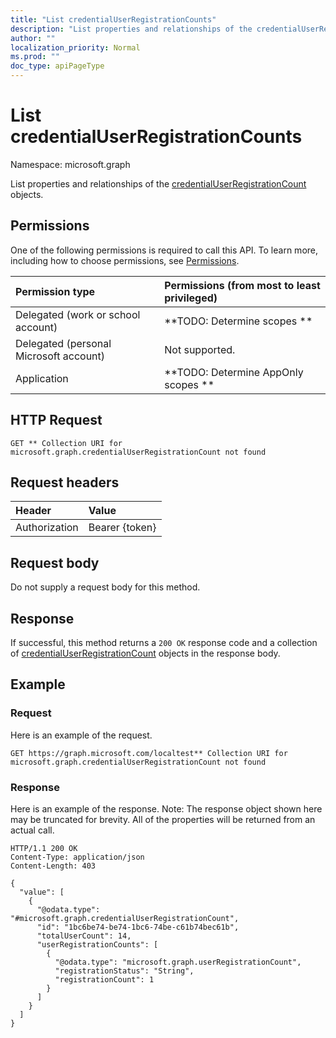 ```yaml
---
title: "List credentialUserRegistrationCounts"
description: "List properties and relationships of the credentialUserRegistrationCount objects."
author: ""
localization_priority: Normal
ms.prod: ""
doc_type: apiPageType
---
```


# List credentialUserRegistrationCounts

Namespace: microsoft.graph

List properties and relationships of the [credentialUserRegistrationCount](../resources/credentialuserregistrationcount.md) objects.

## Permissions
One of the following permissions is required to call this API. To learn more, including how to choose permissions, see [Permissions](/concepts/permissions-reference.md).

|Permission type|Permissions (from most to least privileged)|
|:---|:---|
|Delegated (work or school account)|**TODO: Determine scopes **|
|Delegated (personal Microsoft account)|Not supported.|
|Application|**TODO: Determine AppOnly scopes **|

## HTTP Request
<!-- {
  "blockType": "ignored"
}
-->
``` http
GET ** Collection URI for microsoft.graph.credentialUserRegistrationCount not found
```

## Request headers
|Header|Value|
|:---|:---|
|Authorization|Bearer {token}|

## Request body
Do not supply a request body for this method.

## Response
If successful, this method returns a `200 OK` response code and a collection of [credentialUserRegistrationCount](../resources/credentialuserregistrationcount.md) objects in the response body.

## Example

### Request
Here is an example of the request.
<!-- {
  "blockType": "request",
  "name": "get_credentialuserregistrationcount"
}
-->
``` http
GET https://graph.microsoft.com/localtest** Collection URI for microsoft.graph.credentialUserRegistrationCount not found
```

### Response
Here is an example of the response. Note: The response object shown here may be truncated for brevity. All of the properties will be returned from an actual call.
<!-- {
  "blockType": "response",
  "truncated": true,
  "@odata.type": "collection(microsoft.graph.credentialuserregistrationcount)"
}
-->
``` http
HTTP/1.1 200 OK
Content-Type: application/json
Content-Length: 403

{
  "value": [
    {
      "@odata.type": "#microsoft.graph.credentialUserRegistrationCount",
      "id": "1bc6be74-be74-1bc6-74be-c61b74bec61b",
      "totalUserCount": 14,
      "userRegistrationCounts": [
        {
          "@odata.type": "microsoft.graph.userRegistrationCount",
          "registrationStatus": "String",
          "registrationCount": 1
        }
      ]
    }
  ]
}
```

